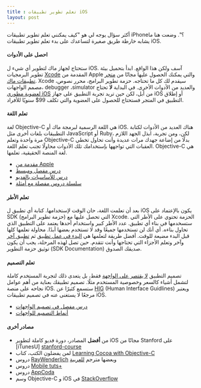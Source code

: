 ```yaml
---
title : تعلم تطوير تطبيقات iOS
layout: post
---
```

أكثر سؤال يوجه لي هو "كيف يمكنني تعلم تطوير تطبيقات iPhone؟". وضعت هنا ما يشابه خارطة طريق صغيرة لتساعدك على بدء تعلم تطوير تطبيقات iOS.

#### احصل على الأدوات
ستحتاج لجهاز ماك لتطوير أي شيء ل iOS. آسف ولكن هذا الواقع.
ابدأ بتحميل بيئة تطوير البرمجيات 
[Xcode][Xcode] المقدمة من Apple والتي يمكنك الحصول عليها مجانًا من [متجر تطبيقات ماك][xcode-appstore].
Xcode سيقدم لك كل ما تحتاجه. حزمة تطوير البرامج، محرر نصوص، مصمم الواجهات، debugger ،simulator والعديد من الأدوات الأخرى. في البداية **لا** تحتاج [لعضوية مطوري iOS][developer-membership] من أبل، لكن حين تريد تجربة التطبيق على جهاز iOS أو إطلاق التطبيق في المتجر فستحتاج للحصول على العضوية والتي تكلف 99$ سنويًا للأفراد.

#### تعلم اللغة
لغة Objective-C هي اللغة الرسمية لبرمجة ماك أو iOS. هناك العديد من الأدوات لكتابة التطبيقات بلغات أخرى مثل JavaScript أو Ruby، لكن، ومن تجربة، ابذل الجهد اللازم مرة واحدة وتعلم Objective-C بدلًا من إضاعة جهدك  مرات عديدة وأنت تحاول تخطي العقبات التي تواجهها بإستخدامك تلك الأدوات محاولًا تجنب تعلم اللغة. Objective-C هي لغة المنصة الحقيقية، تعلمها.

* [مقدمة من Apple][objective-c0]
* [درس مفصل ومبسط][objective-c1]
* [درس للأساسيات بالفديو][objective-c2]
* [سلسلة دروس مفصلة مع أمثلة][objective-c3]

#### تعلم الأطر
بعد أن تعلمت اللغة، حان الوقت لإستخدامها. كتابة أي تطبيق ل iOS يكون بالإعتماد على SDK (حزمة تطوير البرامج) التي تحصل عليها مع Xcode. الحزمة  تحتوي على الأطر التي ستسخدمها في بناء أي تطبيق. عدد الأطر كبير واستخدام أحدها يعتمد على التطبيق الذي تحاول بناءه. أي أنك لن تستخدمها جميعًا وقد لا تستخدم بعضها أبدًا. محاولة تعلمها كلها قبل البدء مضيعة للوقت. أفضل طريقة لتعلمها هي [البدء في عمل تطبيق][first-app] ثم [تطبيق آخر][simple-app] وآخر وتعلم الأجزاء التي تحتاجها وأنت تتقدم. حين تصل لهذه المرحلة، يجب أن يكون توثيق حزمة التطوير (SDK Documentation) صديقك الصدوق.

#### تعلم التصميم
تصميم التطبيق [لا يقتصر على الواجهة][app-design] فقط، بل يتعدى ذلك لتجربة المستخدم كاملة لتشمل أشياء كالسعر وخصوصية المستخدم مثلًا. تصميم تطبيقك بعناية من أهم عوامل نجاحه على منصة iOS.  ستسمع كثيرًا عن [HIG][hig] (Human Interface Guidlines) ويعتبر مرجعًا لا يستغنى عنه في تصميم تطبيقات iOS.  

* [درس مفصل في تصميم الواجهات][desgin-tutorial]
* [أنماط التصميم للواجهات][design-patterns]

#### مصادر أخرى
* من **أفضل** المصادر، دورة فديو كاملة لتطوير iOS مجانًا من Stanford على [iTunesU]
[stanford-course]
* لمن يفضلون الكتب، كتاب [Learning Cocoa with Objective-C][learn-cocoa-book]
* دروس [RayWenderlich][ray] وبعضها مترجم [للعربية][ray-ar]
* دروس [Mobile tuts+][mobile-tuts+]
 * دروس [AppCoda][appcoda]
* وسم Objective-C و iOS في [StackOverflow][stackoverflow]

[xcode]: https://developer.apple.com/xcode/

[xcode-appstore]: macappstore://itunes.apple.com/us/app/xcode/id497799835?mt=12

[developer-membership]: https://developer.apple.com/programs/ios/

[objective-c0]: https://developer.apple.com/library/mac/referencelibrary/GettingStarted/Learning_Objective-C_A_Primer/index.html

[objective-c1]: http://cocoadevcentral.com/d/learn_objectivec/

[objective-c2]: http://nsscreencast.com/episodes/1-objective-c-basics

[objective-c3]: http://mobile.tutsplus.com/series/learn-objective-c/

[first-app]: http://www.raywenderlich.com/25561/learn-to-code-ios-apps-3-your-first-app

[simple-app]: http://www.raywenderlich.com/1797/ios-tutorial-how-to-create-a-simple-iphone-app-part-1

[app-design]: https://developer.apple.com/library/ios/documentation/userexperience/conceptual/mobilehig/AppDesign/AppDesign.html

[hig]: https://developer.apple.com/library/ios/documentation/userexperience/conceptual/mobilehig/Introduction/Introduction.html

[desgin-tutorial]: http://taybenlor.com/2013/05/21/designing-for-ios.html

[design-patterns]: http://pttrns.com/

[stanford-course]: https://itunes.apple.com/itunes-u/ipad-iphone-application-development/id473757255?mt=10

[learn-cocoa-book]: http://shop.oreilly.com/product/0636920023203.do

[ray]: http://www.raywenderlich.com/tutorials
[ray-ar]: http://www.raywenderlich.com/ar/

[mobile-tuts+]: http://mobile.tutsplus.com/category/tutorials/iphone/

[appcoda]: http://www.appcoda.com/

[stackoverflow]: http://stackoverflow.com/questions/tagged/objective-c+ios